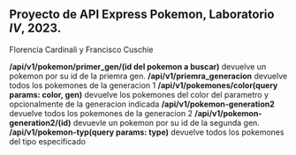 ## Proyecto de **API Express Pokemon**, Laboratorio *IV*, 2023.
Florencia Cardinali y Francisco Cuschie

**/api/v1/pokemon/primer_gen/(id del pokemon a buscar)**
devuelve un pokemon por su id de la priemra gen.
**/api/v1/priemra_generacion**
devuelve todos los pokemones de la generacion 1
**/api/v1/pokemones/color(query params: color, gen)**
devuelve los pokemones del color del parametro y opcionalmente de la generacion indicada
**/api/v1/pokemon-generation2**
devuelve todos los pokemones de la generacion 2
**/api/v1/pokemon-generation2/(id)**
devuevle un pokemon por su id de la segunda gen.
**/api/v1/pokemon-typ(query params: type)**
devuelve todos los pokemones del tipo especificado